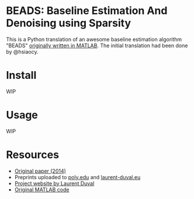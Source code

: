 # BEADS: Baseline Estimation And Denoising using Sparsity 

This is a Python translation of an awesome baseline estimation algorithm "BEADS" [originally written in MATLAB](https://jp.mathworks.com/matlabcentral/fileexchange/49974-beads-baseline-estimation-and-denoising-with-sparsity). The initial translation had been done by @hsiaocy. 

# Install
WIP

# Usage
WIP

# Resources
- [Original paper (2014)](https://doi.org/10.1016/j.chemolab.2014.09.014)
- Preprints uploaded to [poly.edu](http://eeweb.poly.edu/iselesni/pubs/BEADS_2014.pdf) and [laurent-duval.eu](http://www.laurent-duval.eu/Articles/Ning_X_2014_j-chemometr-intell-lab-syst_chromatogram_bedusbeads-preprint.pdf)
- [Project website by Laurent Duval](http://www.laurent-duval.eu/siva-beads-baseline-background-removal-filtering-sparsity.html)
- [Original MATLAB code](https://jp.mathworks.com/matlabcentral/fileexchange/49974-beads-baseline-estimation-and-denoising-with-sparsity)
